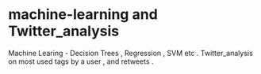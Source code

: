 # machine-learning and Twitter_analysis

Machine Learing - Decision Trees , Regression , SVM  etc .
Twitter_analysis on most used tags by a user , and  retweets .

